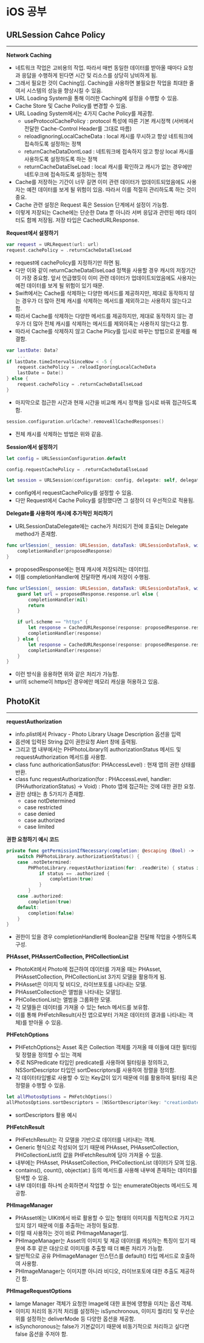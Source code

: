 # iOS 공부
## URLSession Cahce Policy
---
**Network Caching**
- 네트워크 작업은 고비용의 작업. 따라서 매번 동일한 데이터를 받아올 때마다 요청과 응답을 수행하게 된다면 시간 및 리소스를 상당히 낭비하게 됨.
- 그래서 필요한 것이 Caching임. Caching을 사용하면 불필요한 작업을 최대한 줄여서 시스템의 성능을 향상시킬 수 있음.
- URL Loading System을 통해 이러한 Caching에 설정을 수행할 수 있음.
- Cache Store 및 Cache Policy를 변경할 수 있음.
- URL Loading System에서는 4가지 Cache Policy를 제공함.
  - useProtocolCachePolicy : protocol 특성에 따른 기본 캐시정책 (서버에서 전달한 Cache-Control Header를 그대로 따름)
  - reloadIgnoringLocalCacheData : local 캐시를 무시하고 항상 네트워크에 접속하도록 설정하는 정책
  - returnCacheDataDontLoad : 네트워크에 접속하지 않고 항상 local 캐시를 사용하도록 설정하도록 하는 정책
  - returnCacheDataElseLoad : local 캐시를 확인하고 캐시가 없는 경우에만 네트우크에 접속하도록 설정하는 정책
- Cache를 저장하는 기간이 너무 길면 이미 관련 데이터가 업데이트되었음에도 사용자는 예전 데이터를 보게 될 위험이 있음. 따라서 이를 적절히 관리하도록 하는 것이 중요.
- Cache 관련 설정은 Request 혹은 Session 단계에서 설정이 가능함.
- 이렇게 저장되는 Cache에는 단순한 Data 뿐 아니라 서버 응답과 관련된 메타 데이터도 함께 저장됨. 저장 타입은 CachedURLResponse.

**Request에서 설정하기**
```swift
var request = URLRequest(url: url)
request.cachePolicy = .returnCacheDataElseLoad
```
- request에 cachePolicy를 지정하기만 하면 됨.
- 다만 이와 같이 returnCacheDataElseLoad 정책을 사용할 경우 캐시의 저장기간이 가장 중요함. 앞서 언급했듯이 이미 관련 데이터가 업데이트되었음에도 사용자는 예전 데이터를 보게 될 위험이 있기 때문.
- Swift에서는 Cache를 삭제하는 다양한 메서드를 제공하지만, 제대로 동작하지 않는 경우가 더 많아 전체 캐시를 삭제하는 메서드를 제외하고는 사용하지 않는다고 함.
- 따라서 Cache를 삭제하는 다양한 메서드를 제공하지만, 제대로 동작하지 않는 경우가 더 많아 전체 캐시를 삭제하는 메서드를 제외아혹는 사용하지 않는다고 함.
- 따라서 Cache를 삭제하지 않고 Cache Plicy를 임시로 바꾸는 방법으로 문제를 해결함.
```swift
var lastDate: Data?
    ...
if lastDate.timeIntervalSinceNow < -5 {
    request.cachePolicy = .reloadIgnoringLocalCacheData
    lastDate = Date()
} else {
    request.cachePolicy = .returnCacheDataElseLoad
}
```
- 마지막으로 접근한 시간과 현재 시간을 비교해 캐시 정책을 임시로 바꿔 접근하도록 함.
```swift
session.configuration.urlCache?.removeAllCachedResponses()
```
- 전체 캐시를 삭제하는 방법은 위와 같음.

**Session에서 설정하기**
```swift
let config = URLSessionConfiguration.default

config.requestCachePolicy = .returnCacheDataElseLoad

let session = URLSession(configuration: config, delegate: self, delegateQueue: OperationQueue.main)
```
- config에서 requestCachePolicy를 설정할 수 있음.
- 다만 Request에서 Cache Policy를 설정했다면 그 설정이 더 우선적으로 적용됨.
  
**Delegate를 사용하여 캐시에 추가적인 처리하기**
- URLSessionDataDelegate에는 cache가 처리되기 전에 호출되는 Delegate method가 존재함.
```swift
func urlSession(_ session: URLSession, dataTask: URLSessionDataTask, willCacheResponse proposedResponse: CachedURLResponse, completionHandler: @escaping (CachedURLResponse?) -> Void) {
    completionHandler(proposedResponse)
}
```
- proposedResponse에는 현재 캐시에 저장되려는 데이터임.
- 이를 completionHandler에 전달하면 캐시에 저장이 수행됨.
```swift
func urlSession(_ session: URLSession, dataTask: URLSessionDataTask, willCacheResponse proposedResponse: CachedURLResponse, completionHandler: @escaping (CachedURLResponse?) -> Void) {
    guard let url = proposedResponse.response.url else {
        completionHandler(nil)
        return
    }

    if url.scheme == "https" {
        let response = CachedURLResponse(response: proposedResponse.response, data: proposedResponse.data, userInfo: proposedResponse.userInfo, storagePolicy: .allowedInMemoryOnly)
        completionHandler(response)
    } else {
        let response = CachedURLResponse(response: proposedResponse.response, data: proposedResponse.data, userInfo: proposedResponse.userInfo, storagePolicy: .notAllowed)
        completionHandler(response)
    }
}
```
- 이런 방식을 응용하면 위와 같은 처리가 가능함.
- url의 scheme이 https인 경우에만 메모리 캐싱을 허용하고 있음.

## PhotoKit
---
**requestAuthorization**
- info.plist에서 Privacy - Photo Library Usage Description 옵션을 입력
- 옵션에 입력된 String 값이 권한요청 Alert 창에 출력됨.
- 그리고 앱 내부에서는 PHPhotoLibrary의 authorizationStatus 메서드 및 requestAuthorization 메서드를 사용함.
- class func authoricationSatus(for: PHAccessLevel) : 현재 앱의 권한 상태를 반환.
- class func requestAuthorization(for : PHAccessLevel, handler: (PHAuthorizationStatus) -> Void) : Photo 앱에 접근하는 것에 대한 권한 요청.
- 권한 상태는 총 5가지가 존재함.
  - case notDetermined
  - case restricted
  - case denied
  - case authorized
  - case limited

**권한 요청하기 예시 코드**
```swift
private func getPermissionIfNecessary(completion: @escaping (Bool) -> (Void)) {
    switch PHPhotoLibrary.authorizationStatus() {
    case .notDetermined:
        PHPhotoLibrary.requestAuthorization(for: .readWrite) { status in
            if status == .authorized {
                completion(true)
            }
        }
    case .authorized:
        completion(true)
    default:
        completion(false)
    }    
}
```
- 권한이 있을 경우 completionHandler에 Boolean값을 전달해 작업을 수행하도록 구성.

**PHAsset, PHAssertCollection, PHCollectionList**
- PhotoKit에서 Photo에 접근하여 데이터를 가져올 때는 PHAsset, PHAssetCollection, PHCollectionList 3가지 모델을 활용하게 됨.
- PHAsset은 이미지 및 비디오, 라이브포토를 나타내는 모델.
- PHAssetCollection은 앨범을 나타내는 모델임.
- PHCollectionList는 앨범을 그룹화한 모델.
- 각 모델들은 데이터를 가져올 수 있는 fetch 메서드를 보유함.
- 이를 통해 PHFetchResult(사진 앱으로부터 가져온 데이터의 결과를 나타내는 객체)를 받아올 수 있음.

**PHFetchOptions**
- PHFetchOptions는 Asset 혹은 Collection 객체를 가져올 때 이들에 대한 필터링 및 정렬을 정의할 수 있는 객체
- 주로 NSPredicate 타입인 predicate를 사용하여 필터링을 정의하고, NSSortDescriptor 타입인 sortDescriptors를 사용하여 정렬을 정의함.
- 각 데이터타입별로 사용할 수 있는 Key값이 있기 때문에 이를 활용하여 필터링 혹은 정렬을 수행할 수 있음.
```swift
let allPhotosOptions = PHFetchOptions()
allPhotosOptions.sortDescriptors = [NSSortDescriptor(key: "creationDate", ascending: false)]
```
- sortDescriptors 활용 예시

**PHFetchResult**
- PHFetchResult는 각 모델을 기반으로 데이터를 나타내는 객체.
- Generic 형식으로 작성되어 있기 때문에 PHAsset, PHAssetCollection, PHCollectionList의 값을 PHFetchResult에 담아 가져올 수 있음.
- 내부에는 PHAsset, PHAssetCollection, PHCollectionList 데이터가 모여 있음.
- contains(), count(), object(at:) 등의 메서드를 사용해 내부에 존재하는 데이터를 탐색할 수 있음.
- 내부 데이터를 하나씩 순회하면서 작업할 수 있는 enumerateObjects 메서드도 제공함.

**PHImageManager**
- PHAsset에는 UIKit에서 바로 활용할 수 있는 형태의 이미지를 직접적으로 가지고 있지 않기 때문에 이를 추출하는 과정이 필요함.
- 이럴 때 사용하는 것이 바로 PHImageManager임.
- PHImageManager는 Asset의 이미지 및 제공 데이터를 캐싱하는 특징이 있기 때문에 추후 같은 대상으로 이미지를 추출할 때 더 빠른 처리가 가능함.
- 일반적으로 공유 PHImageManager 인스턴스를 default() 타입 메서드로 호출하여 사용함.
- PHImageManager는 이미지뿐 아니라 비디오, 라이브포토에 대한 추출도 제공하긴 함.

**PHImageRequestOptions**
- Iamge Manager 객체가 요청한 Image에 대한 표현에 영향을 미치는 옵션 객체.
- 이미지 처리의 동기적 처리를 설정하는 isSynchronous, 이미지 퀄리티 및 우선순위를 설정하는 deliverMode 등 다양한 옵션을 제공함.
- isSynchoronous는 false가 기본값이기 때문에 비동기적으로 처리하고 싶다면 false 옵션을 주저야 함.

